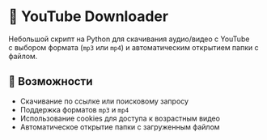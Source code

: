# 🎵 YouTube Downloader

Небольшой скрипт на Python для скачивания аудио/видео с YouTube  
с выбором формата (`mp3` или `mp4`) и автоматическим открытием папки с файлом.

## 🚀 Возможности
- Скачивание по ссылке или поисковому запросу
- Поддержка форматов `mp3` и `mp4`
- Использование cookies для доступа к возрастным видео
- Автоматическое открытие папки с загруженным файлом